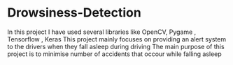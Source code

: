 # Drowsiness-Detection
In this project I have used several libraries like OpenCV, Pygame , Tensorflow , Keras 
This project mainly focuses on providing an alert system to the drivers when they fall asleep during driving
The main purpose of this project is to minimise number of accidents that occour while falling asleep
